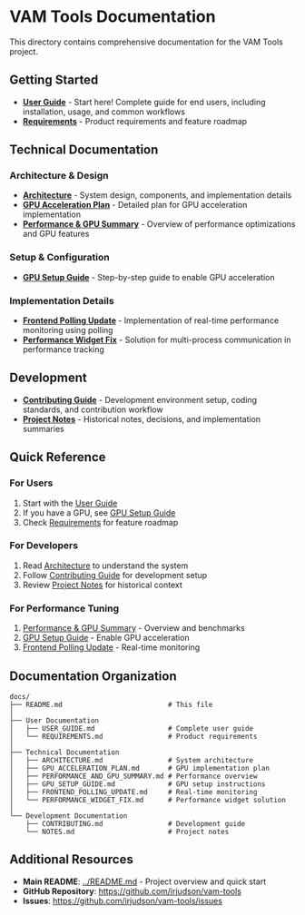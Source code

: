 # VAM Tools Documentation

This directory contains comprehensive documentation for the VAM Tools project.

## Getting Started

- **[User Guide](USER_GUIDE.md)** - Start here! Complete guide for end users, including installation, usage, and common workflows
- **[Requirements](REQUIREMENTS.md)** - Product requirements and feature roadmap

## Technical Documentation

### Architecture & Design
- **[Architecture](ARCHITECTURE.md)** - System design, components, and implementation details
- **[GPU Acceleration Plan](GPU_ACCELERATION_PLAN.md)** - Detailed plan for GPU acceleration implementation
- **[Performance & GPU Summary](PERFORMANCE_AND_GPU_SUMMARY.md)** - Overview of performance optimizations and GPU features

### Setup & Configuration
- **[GPU Setup Guide](GPU_SETUP_GUIDE.md)** - Step-by-step guide to enable GPU acceleration

### Implementation Details
- **[Frontend Polling Update](FRONTEND_POLLING_UPDATE.md)** - Implementation of real-time performance monitoring using polling
- **[Performance Widget Fix](PERFORMANCE_WIDGET_FIX.md)** - Solution for multi-process communication in performance tracking

## Development

- **[Contributing Guide](CONTRIBUTING.md)** - Development environment setup, coding standards, and contribution workflow
- **[Project Notes](NOTES.md)** - Historical notes, decisions, and implementation summaries

## Quick Reference

### For Users
1. Start with the [User Guide](USER_GUIDE.md)
2. If you have a GPU, see [GPU Setup Guide](GPU_SETUP_GUIDE.md)
3. Check [Requirements](REQUIREMENTS.md) for feature roadmap

### For Developers
1. Read [Architecture](ARCHITECTURE.md) to understand the system
2. Follow [Contributing Guide](CONTRIBUTING.md) for development setup
3. Review [Project Notes](NOTES.md) for historical context

### For Performance Tuning
1. [Performance & GPU Summary](PERFORMANCE_AND_GPU_SUMMARY.md) - Overview and benchmarks
2. [GPU Setup Guide](GPU_SETUP_GUIDE.md) - Enable GPU acceleration
3. [Frontend Polling Update](FRONTEND_POLLING_UPDATE.md) - Real-time monitoring

## Documentation Organization

```
docs/
├── README.md                          # This file
│
├── User Documentation
│   ├── USER_GUIDE.md                  # Complete user guide
│   └── REQUIREMENTS.md                # Product requirements
│
├── Technical Documentation
│   ├── ARCHITECTURE.md                # System architecture
│   ├── GPU_ACCELERATION_PLAN.md       # GPU implementation plan
│   ├── PERFORMANCE_AND_GPU_SUMMARY.md # Performance overview
│   ├── GPU_SETUP_GUIDE.md             # GPU setup instructions
│   ├── FRONTEND_POLLING_UPDATE.md     # Real-time monitoring
│   └── PERFORMANCE_WIDGET_FIX.md      # Performance widget solution
│
└── Development Documentation
    ├── CONTRIBUTING.md                # Development guide
    └── NOTES.md                       # Project notes
```

## Additional Resources

- **Main README**: [../README.md](../README.md) - Project overview and quick start
- **GitHub Repository**: https://github.com/irjudson/vam-tools
- **Issues**: https://github.com/irjudson/vam-tools/issues
